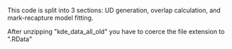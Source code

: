 This code is split into 3 sections: UD generation, overlap calculation, and mark-recapture model fitting. 



After unzipping "kde_data_all_old" you have to coerce the file extension to ".RData"
